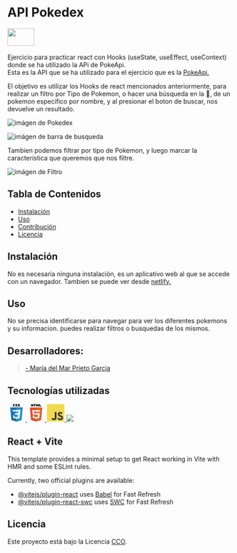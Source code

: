 # API Pokedex 

<img src = "./assets/Pokédex_logo.png" width="60" height="39">

Ejercicio para practicar react con Hooks (useState, useEffect, useContext) donde se ha utilizado la APi de PokeApi. <br> 
Esta es la API que se ha utilizado para el ejercicio que es la <a href="https://pokeapi.co/">PokeApi.</a>

El objetivo es utilizar los Hooks de react mencionados anteriormente, para realizar un filtro por Tipo de Pokemon, o hacer una búsqueda en la 🔎, de un pokemon especifico por nombre, y al presionar el boton de buscar, nos devuelve un resultado. <br>


![imágen de Pokedex](../apipokemon-react/src/assets/Pokedex_principal.png)

![imágen de barra de busqueda](../apipokemon-react/src/assets/Pokedex_barsearch.png)

Tambien podemos filtrar por tipo de Pokemon, y luego marcar la característica que queremos que nos filtre.
<br>


![imágen de Filtro](../apipokemon-react/src/assets/Pokédex_filter.png)




## Tabla de Contenidos

- [Instalación](#instalación)
- [Uso](#uso)
- [Contribución](#contribución)
- [Licencia](#licencia)

## Instalación

No es necesaria ninguna instalación, es un aplicativo web al que se accede con un navegador.
Tambien se puede ver desde <a href="https://apipokemon-react-ejercicio.netlify.app/"> netlify.</a> 

## Uso

No se precisa identificarse para navegar para ver los diferentes pokemons y su informacion. puedes realizar filtros o busquedas de los mismos.


## Desarrolladores:

> <a href="https://www.linkedin.com/in/mar-prieto-garcia/">- María del Mar Prieto Garcia</a>


## Tecnologías utilizadas

 <p align="left"> <a href="https://www.w3schools.com/css/" target="_blank" rel="noreferrer"> <img src="https://raw.githubusercontent.com/devicons/devicon/master/icons/css3/css3-original-wordmark.svg" alt="css3" width="40" height="40"/> </a> <a href="https://www.w3.org/html/" target="_blank" rel="noreferrer"> <img src="https://raw.githubusercontent.com/devicons/devicon/master/icons/html5/html5-original-wordmark.svg" alt="html5" width="40" height="40"/> </a> <a href="https://developer.mozilla.org/en-US/docs/Web/JavaScript" target="_blank" rel="noreferrer"> <img src="https://raw.githubusercontent.com/devicons/devicon/master/icons/javascript/javascript-original.svg" alt="javascript" width="40" height="40"/> <img src="../apipokemon-react/src/assets/react.svg"> </a></p>


## React + Vite

This template provides a minimal setup to get React working in Vite with HMR and some ESLint rules.

Currently, two official plugins are available:

- [@vitejs/plugin-react](https://github.com/vitejs/vite-plugin-react/blob/main/packages/plugin-react/README.md) uses [Babel](https://babeljs.io/) for Fast Refresh
- [@vitejs/plugin-react-swc](https://github.com/vitejs/vite-plugin-react-swc) uses [SWC](https://swc.rs/) for Fast Refresh

## Licencia

Este proyecto está bajo la Licencia [CCO](LICENSE).
